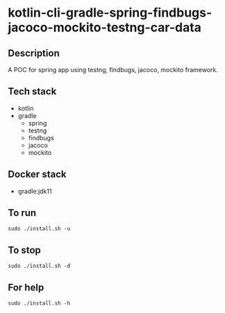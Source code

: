 # kotlin-cli-gradle-spring-findbugs-jacoco-mockito-testng-car-data

## Description
A POC for spring app using testng,
findbugs, jacoco, mockito framework.

## Tech stack
- kotlin
- gradle
  - spring
  - testng  
  - findbugs
  - jacoco
  - mockito

## Docker stack
- gradle:jdk11

## To run
`sudo ./install.sh -u`

## To stop
`sudo ./install.sh -d`

## For help
`sudo ./install.sh -h`

